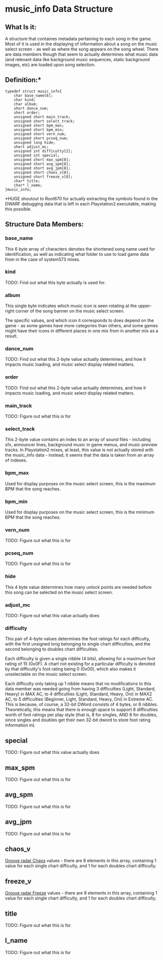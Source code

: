 # music_info Data Structure
## What Is it:
A structure that containes metadata pertaining to each song in the game.  Most of it is used in the displaying of information about a song on the music select screen - as well as where the song appears on the song wheel.  There are data members though that seem to actually determines what music data (and relevant data like background music sequences, static background images, etc) are loaded upon song selection.

## Definition:*
```
typedef struct music_info{
    char base_name[6];
    char kind;
    char album;
    short dance_num;
    short order;
    unsigned short main_track;
    unsigned short select_track;
    unsigned short bpm_max;
    unsigned short bpm_min;
    unsigned short vern_num;
    unsigned short pcseq_num;
    unsigned long hide;
    short adjust_mc;
    unsigned int difficulty[2];
    unsigned int special;
    unsigned short max_spm[8];
    unsigned short avg_spm[8];
    unsigned short avg_jpm[8];
    unsigned short chaos_v[8];
    unsigned short freeze_v[8];
    char* title;
    char* l_name;
}music_info;
```

*HUGE shoutout to Root670 for actually extracting the symbols found in the DWARF debugging 
data that is left in each Playstation2 executable, making this possible.

## Structure Data Members:
### base_name
This 6 byte array of characters denotes the shortened song name used for identification, as well as indicating what folder to use to load game data from in the case of system573 mixes.

### kind
TODO: Find out what this byte actually is used for.

### album
This single byte indicates which music icon is seen rotating at the upper-right corner of the song banner on the music select screen.

The specific values, and which icon it corresponds to does depend on the game - as some games have more categories than others, and some games might have their icons in different places in one mix from in another mix as a result.

### dance_num
TODO: Find out what this 2-byte value actually determines, and how it impacts music loading, and music select display related matters.

### order
TODO: Find out what this 2-byte value actually determines, and how it impacts music loading, and music select display related matters.

### main_track
TODO: Figure out what this is for

### select_track
This 2-byte value contains an index to an array of sound files - including sfx, announcer lines, background music in game menus, and
music preview tracks.  In Playstation2 mixes, at least, this value is not actually stored with the music_info data - instead, it seems 
that the data is taken from an array of indexes.

### bpm_max
Used for display purposes on the music select screen, this is the maximum BPM that the song reaches.

### bpm_min
Used for display purposes on the music select screen, this is the minimum BPM that the song reaches.

### vern_num
TODO: Figure out what this is for

### pcseq_num
TODO: Figure out what this is for

### hide
This 4 byte value determines how many unlock points are needed before this song can be selected on the music select screen.

### adjust_mc
TODO: Figure out what this value actually does

### difficulty
This pair of 4-byte values determines the foot ratings for each difficulty, with the first unsigned long belonging to single
chart difficulties, and the second belonging to doubles chart difficulties.

Each difficulty is given a single nibble (4 bits), allowing for a maximum foot rating of 15 (0x0F).  A chart not existing for a 
particular difficulty is denoted by that difficulty's foot rating being 0 (0x00), which also makes it unselectable on the music
select screen.

Each difficulty only taking up 1 nibble means that no modifications to this data member was needed going from having 3 difficulties (Light, Standard, Heavy) in MAX AC, to 4 difficulties (Light, Standard, Heavy, Oni) in MAX2 AC, to 5 difficulties (Beginner, Light, Standard, Heavy, Oni) in Extreme AC.  This is because, of course, a 32-bit DWord consists of 4 bytes, or 8 nibbles.  Theoretically, this means that there is enough space to support 8 difficulties worth of foot ratings per play style (that is, 8 for singles, AND 8 for doubles, since singles and doubles get their own 32-bit dword to store foot rating information in).

## special
TODO: Figure out what this value actually does

## max_spm
TODO: Figure out what this is for

## avg_spm
TODO: Figure out what this is for

## avg_jpm
TODO: Figure out what this is for

## chaos_v
[Groove radar Chaos](https://dancedancerevolution.fandom.com/wiki/Groove_Radar#Chaos) values - there are 8 elements in this array, containing 1 value for each single chart difficulty, and 1 for each doubles chart difficulty.

## freeze_v
[Groove radar Freeze](https://dancedancerevolution.fandom.com/wiki/Groove_Radar#Freeze) values - there are 8 elements in this array, containing 1 value for each single chart difficulty, and 1 for each doubles chart difficulty.

## title
TODO: Figure out what this is for

## l_name
TODO: Figure out what this is for
